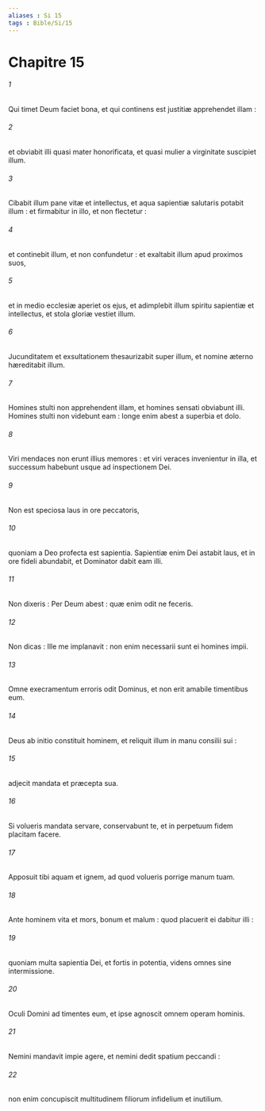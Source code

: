 ```yaml
---
aliases : Si 15
tags : Bible/Si/15
---
```


# Chapitre 15

###### 1
Qui timet Deum faciet bona, et qui continens est justitiæ apprehendet illam :
###### 2
et obviabit illi quasi mater honorificata, et quasi mulier a virginitate suscipiet illum.
###### 3
Cibabit illum pane vitæ et intellectus, et aqua sapientiæ salutaris potabit illum : et firmabitur in illo, et non flectetur :
###### 4
et continebit illum, et non confundetur : et exaltabit illum apud proximos suos,
###### 5
et in medio ecclesiæ aperiet os ejus, et adimplebit illum spiritu sapientiæ et intellectus, et stola gloriæ vestiet illum.
###### 6
Jucunditatem et exsultationem thesaurizabit super illum, et nomine æterno hæreditabit illum.
###### 7
Homines stulti non apprehendent illam, et homines sensati obviabunt illi. Homines stulti non videbunt eam : longe enim abest a superbia et dolo.
###### 8
Viri mendaces non erunt illius memores : et viri veraces invenientur in illa, et successum habebunt usque ad inspectionem Dei.
###### 9
Non est speciosa laus in ore peccatoris,
###### 10
quoniam a Deo profecta est sapientia. Sapientiæ enim Dei astabit laus, et in ore fideli abundabit, et Dominator dabit eam illi.
###### 11
Non dixeris : Per Deum abest : quæ enim odit ne feceris.
###### 12
Non dicas : Ille me implanavit : non enim necessarii sunt ei homines impii.
###### 13
Omne execramentum erroris odit Dominus, et non erit amabile timentibus eum.
###### 14
Deus ab initio constituit hominem, et reliquit illum in manu consilii sui :
###### 15
adjecit mandata et præcepta sua.
###### 16
Si volueris mandata servare, conservabunt te, et in perpetuum fidem placitam facere.
###### 17
Apposuit tibi aquam et ignem, ad quod volueris porrige manum tuam.
###### 18
Ante hominem vita et mors, bonum et malum : quod placuerit ei dabitur illi :
###### 19
quoniam multa sapientia Dei, et fortis in potentia, videns omnes sine intermissione.
###### 20
Oculi Domini ad timentes eum, et ipse agnoscit omnem operam hominis.
###### 21
Nemini mandavit impie agere, et nemini dedit spatium peccandi :
###### 22
non enim concupiscit multitudinem filiorum infidelium et inutilium.
